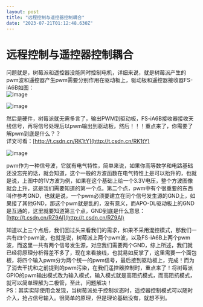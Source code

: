 ```yaml
---
layout: post
title: "远程控制与遥控器控制耦合"
date: "2023-07-21T01:12:48.630Z"
---
```

远程控制与遥控器控制耦合
============

问题就是，树莓派和遥控器没能同时控制电机，详细来说，就是树莓派产生的pwm波和遥控器产生pwm需要分别作用在驱动板上，驱动板和遥控器接收器FS-iA6B如图：  
![image](https://img2023.cnblogs.com/blog/3127323/202307/3127323-20230720210508685-1267908714.png)

![image](https://img2023.cnblogs.com/blog/3127323/202307/3127323-20230720211607491-468782221.jpg)

然后是硬件，树莓派就无需多言了，输出PWM到驱动板，FS-iA6B接收器接收天线信号，再将信号处理后以pwm输出到驱动板，然后！！！重点来了，你需要了解pwm到底是什么？？  
详文可看：[http://t.csdn.cn/RK1tY](http://t.csdn.cn/RK1tY)

![image](https://img2023.cnblogs.com/blog/3127323/202307/3127323-20230720210341767-839561059.png)

pwm作为一种信号波，它就有电气特性，简单来说，如果你高等数学和电路基础还没忘完的话，就会知道，这个一般的方波函数在电气特性上是可以抬升的，也就是说，上图中的1V方波为例，如果在这个基础上给一个3.3V电压，整个方波图像就会上升，这是我们需要知道的第一个点。第二个点，pwm中有个很重要的东西叫作参考GND，也就是说，一个pwm必须要建立在同个信号发生源的GND上，如果接了其他GND，那这个pwm就是乱的，没有意义，而APO-DL驱动板上的GND是互通的，这里就要知道第三个点，GND到底是什么意思：[http://t.csdn.cn/RZ9Al](http://t.csdn.cn/RZ9Al)

知道以上三个点后，我们回过头来看我们的需求，如果不采用混控模式，那我们一共有四个pwm波，也就是说，树莓派上两个pwm波，以及FS-iA6B上两个pwm波，而这里一共有两个信号发生源，对应我们需要两个GND，综上所述，我们就已经将原理分析得差不多了，现在来看接线，也就易如反掌了，这里需要一个面包板，将四个输入pwm分为两个统一的pwm信号，最后接到驱动板上，完成！而为了消去干扰和之前提到的pwm污染，在我们遥控器控制时，重点来了！将树莓派GPIO的pwm输出模式改为输入模式，输入模式就是高阻抗模式，而高阻抗模式，就可以简单理解为二极管，至此，问题解决！  
PS：其实实际使用会发现，当树莓派处于控制状态时，遥控器控制模式可以随时介入，抢占信号输入。很简单的原理，但是理论基础没有，就想不到。